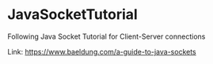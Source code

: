 # JavaSocketTutorial
Following Java Socket Tutorial for Client-Server connections

Link:
https://www.baeldung.com/a-guide-to-java-sockets
